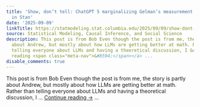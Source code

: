 ```yaml
---
title: 'Show, don’t tell: ChatGPT 5 marginalizing Gelman’s measurement error model
  in Stan'
date: '2025-09-09'
linkTitle: https://statmodeling.stat.columbia.edu/2025/09/09/show-dont-tell-chatgpt-5-marginalizing-gelmans-measurment-error-model-in-stan/
source: Statistical Modeling, Causal Inference, and Social Science
description: This post is from Bob Even though the post is from me, the story is partly
  about Andrew, but mostly about how LLMs are getting better at math. Rather than
  telling everyone about LLMs and having a theoretical discussion, I &#8230; <a href="https://statmodeling.stat.columbia.edu/2025/09/09/show-dont-tell-chatgpt-5-marginalizing-gelmans-measurment-error-model-in-stan/">Continue
  reading <span class="meta-nav">&#8594;</span></a> ...
disable_comments: true
---
```

This post is from Bob Even though the post is from me, the story is partly about Andrew, but mostly about how LLMs are getting better at math. Rather than telling everyone about LLMs and having a theoretical discussion, I &#8230; <a href="https://statmodeling.stat.columbia.edu/2025/09/09/show-dont-tell-chatgpt-5-marginalizing-gelmans-measurment-error-model-in-stan/">Continue reading <span class="meta-nav">&#8594;</span></a> ...
